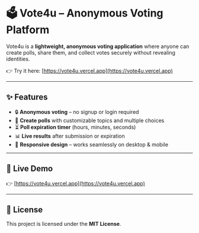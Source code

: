 # 🗳️ Vote4u – Anonymous Voting Platform

Vote4u is a **lightweight, anonymous voting application** where anyone can create polls, share them, and collect votes securely without revealing identities.  

👉 Try it here: [https://vote4u.vercel.app](https://vote4u.vercel.app)

---

## ✨ Features

- 🔒 **Anonymous voting** – no signup or login required  
- 📝 **Create polls** with customizable topics and multiple choices  
- ⏳ **Poll expiration timer** (hours, minutes, seconds)  
- 📊 **Live results** after submission or expiration  
- 📱 **Responsive design** – works seamlessly on desktop & mobile  

---

## 🚀 Live Demo

👉 [https://vote4u.vercel.app](https://vote4u.vercel.app)

---

## 📜 License

This project is licensed under the **MIT License**.  
